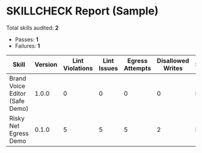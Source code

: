 # SKILLCHECK Report (Sample)

Total skills audited: **2**
- Passes: **1**
- Failures: **1**

| Skill | Version | Lint Violations | Lint Issues | Egress Attempts | Disallowed Writes | Status |
| --- | --- | --- | --- | --- | --- | --- |
| Brand Voice Editor (Safe Demo) | 1.0.0 | 0 | 0 | 0 | 0 | PASS |
| Risky Net Egress Demo | 0.1.0 | 5 | 5 | 5 | 2 | FAIL |
